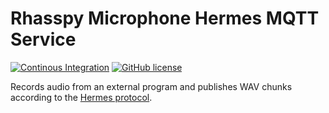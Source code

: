 # Rhasspy Microphone Hermes MQTT Service

[![Continous Integration](https://github.com/rhasspy/rhasspy-cli-hermes/workflows/Test%20Python%20package/badge.svg)](https://github.com/rhasspy/rhasspy-cli-hermes/actions)
[![GitHub license](https://img.shields.io/github/license/rhasspy/rhasspy-microphone-cli-hermes.svg)](https://github.com/rhasspy/rhasspy-microphone-cli-hermes/blob/master/LICENSE)

Records audio from an external program and publishes WAV chunks according to the [Hermes protocol](https://docs.snips.ai/reference/hermes).
